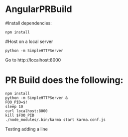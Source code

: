 # AngularPRBuild 

#Install dependencies:
```
npm install
```

#Host on a local server
```
python -m SimpleHTTPServer
```

Go to http://localhost:8000

# PR Build does the following:
```
npm install
python -m SimpleHTTPServer &
FOO_PID=$!
sleep 10
curl localhost:8000
kill $FOO_PID
./node_modules/.bin/karma start karma.conf.js
```

Testing adding a line
